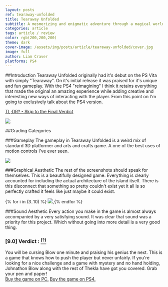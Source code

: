 ```yaml
---
layout: posts
ref: tearaway-unfolded
title: Tearaway Unfolded
subtitle: A mesmerizing and enigmatic adventure through a magical world of paper.
categories: article
tags: article / review
color: rgb(200,200,200)
theme: dark
cover-image: /assets/img/posts/article/tearaway-unfolded/cover.jpg
image: full
author: Liam Craver
platforms: PS4
---
```


##Introduction
Tearaway Unfolded originally had it's debut on the PS Vita with simply "Tearaway". On it's initial release it was praised for it's unique and fun gameplay. With the PS4 "reimagining" I think it retains everything that made the original an amazing experience while adding creative and interesting new ways of interacting with the player. From this point on I'm going to exclusively talk about the PS4 version.

<a class="line-s" href="#verdict">TL;DR? - Skip to the Final Verdict</a>

<a href="/assets/img/posts/article/{{page.ref}}/screenshot (1).png">
    <img class="center full" src="/assets/img/posts/article/{{page.ref}}/screenshot (1).png"/>
</a>

##Grading Categories

###Gameplay
The gameplay in Tearaway Unfolded is a weird mix of standard 3D platformer and arts and crafts game. A one of the best uses of motion controls I've ever seen.

<a href="/assets/img/posts/article/{{page.ref}}/screenshot (2).png">
    <img class="center full" src="/assets/img/posts/article/{{page.ref}}/screenshot (2).png"/>
</a>

###Graphical Aesthetic
The rest of the screenshots should speak for themselves. This is a beautifully designed game. Everything is clearly accounted for including the actual architecture of the island itself. There is this disconnect that something so pretty couldn't exist yet it all is so perfectly crafted it feels like just maybe it could exist.

<div class="image-wrapper">
{% for i in (3..10) %}
  <a href="/assets/img/posts/article/{{page.ref}}/screenshot ({{ i }}).png">
    <img class="float large border" src="/assets/img/posts/article/{{page.ref}}/screenshot ({{ i }}).png"/>
  </a>
{% endfor %}
</div>

###Sound Aesthetic
Every action you make in the game is almost always accompanied by a very satisfying sound. It was clear that sound was a priority for this project. Which without going into more detail is a very good thing.

<h3 id="verdict">[9.0] Verdict : <span class="block lime" text="Lime Certified"></span><a href="/article/rating-system"><sup>(?)</sup></a></h3>
You will be cursing Blow one minute and praising his genius the next. This is a game that knows how to push the player but never unfairly. If you're looking for a nice challenge and a game with mystery and no hand holding, Johnathon Blow along with the rest of Thekla have got you covered. Grab your pen and paper!

<div class="button-wrapper">
  <a class="b-2" href="http://store.steampowered.com/app/210970/">Buy the game on PC.</a>
  <a class="b-2" href="https://www.playstation.com/en-us/games/the-witness-ps4/">Buy the game on PS4.</a>
</div>
